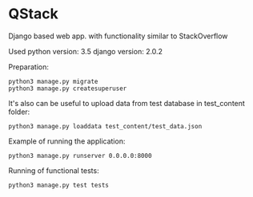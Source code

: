 # QStack
Django based web app. with functionality similar to StackOverflow

Used python version: 3.5
     django version: 2.0.2

Preparation:
```
python3 manage.py migrate
python3 manage.py createsuperuser
```
It's also can be useful to upload data from test database in test_content folder:
```
python3 manage.py loaddata test_content/test_data.json
```

Example of running the application:
```
python3 manage.py runserver 0.0.0.0:8000
```
Running of functional tests:
```
python3 manage.py test tests
```
  
